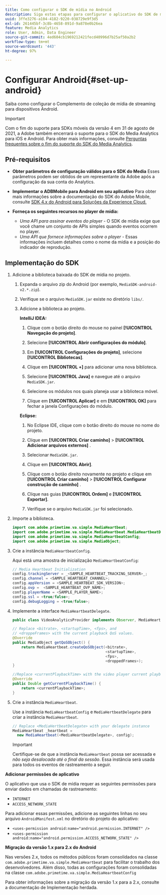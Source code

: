 ```yaml
---
title: Como configurar o SDK de mídia no Android
description: Siga estas etapas para configurar o aplicativo do SDK de mídia no Android.
uuid: 3ffe3276-a104-4182-9220-038729e9f3d5
exl-id: 261445bf-3c8b-4658-891d-9a878e0b26ea
feature: Media Analytics
role: User, Admin, Data Engineer
source-git-commit: 4ed604cb1969212421fecd40996d7b25af50a2b2
workflow-type: tm+mt
source-wordcount: '443'
ht-degree: 97%

---
```


# Configurar Android{#set-up-android}

Saiba como configurar o Complemento de coleção de mídia de streaming para dispositivos Android.

>[!IMPORTANT]
>
>Com o fim do suporte para SDKs móveis da versão 4 em 31 de agosto de 2021, a Adobe também encerrará o suporte para o SDK do Media Analytics para iOS e Android.  Para obter mais informações, consulte [Perguntas frequentes sobre o fim do suporte do SDK do Media Analytics](/help/additional-resources/end-of-support-faqs.md).


## Pré-requisitos

* **Obter parâmetros de configuração válidos para o SDK do Media** Esses parâmetros podem ser obtidos de um representante da Adobe após a configuração da sua conta do Analytics.
* **Implementar o ADBMobile para Android em seu aplicativo** 
Para obter mais informações sobre a documentação do SDK do Adobe Mobile, consulte [SDK 4.x do Android para Soluções da Experience Cloud.](https://experienceleague.adobe.com/docs/mobile-services/android/overview.html?lang=pt-BR)

* **Forneça os seguintes recursos no player de mídia:**
   * *Uma API para assinar eventos do player* - O SDK de mídia exige que você chame um conjunto de APIs simples quando eventos ocorrem no player.
   * *Uma API que fornece informações sobre o player* - Essas informações incluem detalhes como o nome da mídia e a posição do indicador de reprodução.

## Implementação do SDK

1. Adicione a biblioteca baixada do SDK de mídia no projeto.

   1. Expanda o arquivo zip do Android (por exemplo, `MediaSDK-android-v2.*.zip`).
   1. Verifique se o arquivo `MediaSDK.jar` existe no diretório `libs/`.

   1. Adicione a biblioteca ao projeto.

      **IntelliJ IDEA:**

      1. Clique com o botão direito do mouse no painel **[!UICONTROL Navegação do projeto]**.
      1. Selecione **[!UICONTROL Abrir configurações do módulo]**.
      1. Em **[!UICONTROL Configurações do projeto]**, selecione **[!UICONTROL Bibliotecas]**.

      1. Clique em **[!UICONTROL +]** para adicionar uma nova biblioteca.
      1. Selecione **[!UICONTROL Java]** e navegue até o arquivo `MediaSDK.jar`.

      1. Selecione os módulos nos quais planeja usar a biblioteca móvel.
      1. Clique em **[!UICONTROL Aplicar]** e em **[!UICONTROL OK]** para fechar a janela Configurações do módulo.

      **Eclipse:**

      1. No Eclipse IDE, clique com o botão direito do mouse no nome do projeto.
      1. Clique em **[!UICONTROL Criar caminho]** > **[!UICONTROL Adicionar arquivos externos]** .
      1. Selecionar `MediaSDK.jar`.
      1. Clique em **[!UICONTROL Abrir]**.
      1. Clique com o botão direito novamente no projeto e clique em **[!UICONTROL Criar caminho]** > **[!UICONTROL Configurar construção de caminho]** .
      1. Clique nas guias **[!UICONTROL Ordem]** e **[!UICONTROL Exportar]**.

      1. Verifique se o arquivo `MediaSDK.jar` foi selecionado.

1. Importe a biblioteca.

   ```java
   import com.adobe.primetime.va.simple.MediaHeartbeat;
   import com.adobe.primetime.va.simple.MediaHeartbeat.MediaHeartbeatDelegate;
   import com.adobe.primetime.va.simple.MediaHeartbeatConfig;
   import com.adobe.primetime.va.simple.MediaObject;
   ```

1. Crie a instância `MediaHeartbeatConfig`.

   Aqui está uma amostra de inicialização `MediaHeartbeatConfig`:

   ```java
   // Media Heartbeat Initialization
   config.trackingServer = _<SAMPLE_HEARTBEAT_TRACKING_SERVER>_;
   config.channel = <SAMPLE_HEARTBEAT_CHANNEL>;
   config.appVersion = <SAMPLE_HEARTBEAT_SDK_VERSION>;
   config.ovp =  <SAMPLE_HEARTBEAT_OVP_NAME>;
   config.playerName = <SAMPLE_PLAYER_NAME>;
   config.ssl = <true/false>;
   config.debugLogging = <true/false>;
   ```

1. Implemente a interface `MediaHeartbeatDelegate`.

   ```java
   public class VideoAnalyticsProvider implements Observer, MediaHeartbeatDelegate{}
   ```

   ```java
   // Replace <bitrate>, <startupTime>, <fps>, and  
   // <droppeFrames> with the current playback QoS values.  
   @Override
   public MediaObject getQoSObject() {
       return MediaHeartbeat.createQoSObject(<bitrate>,  
                                             <startupTime>,  
                                             <fps>,  
                                             <droppedFrames>);
   }
   
   //Replace <currentPlaybackTime> with the video player current playback time
   @Override
   public Double getCurrentPlaybackTime() {
       return <currentPlaybackTime>;
   }
   ```

1. Crie a instância `MediaHeartbeat`.

   Use a instância `MediaHeartbeatConfig` e `MediaHertbeatDelegate` para criar a instância `MediaHeartbeat`.

   ```java
   // Replace <MediaHertbeatDelegate> with your delegate instance
   MediaHeartbeat _heartbeat =  
     new MediaHeartbeat(<MediaHeartbeatDelegate>, config);
   ```

   >[!IMPORTANT]
   >
   >Certifique-se de que a instância `MediaHeartbeat` possa ser acessada e *não seja desalocada até o final da sessão*. Essa instância será usada para todos os eventos de rastreamento a seguir.

**Adicionar permissões de aplicativo**

O aplicativo que usa o SDK de mídia requer as seguintes permissões para enviar dados em chamadas de rastreamento:

* `INTERNET`
* `ACCESS_NETWORK_STATE`

Para adicionar essas permissões, adicione as seguintes linhas no seu arquivo `AndroidManifest.xml` no diretório do projeto do aplicativo:

* `<uses-permission android:name="android.permission.INTERNET" />`
* `<uses-permission android:name="android.permission.ACCESS_NETWORK_STATE" />`

**Migração da versão 1.x para 2.x do Android**

Nas versões 2.x, todos os métodos públicos foram consolidados na classe `com.adobe.primetime.va.simple.MediaHeartbeat` para facilitar o trabalho dos desenvolvedores. Além disso, todas as configurações foram consolidadas na classe `com.adobe.primetime.va.simple.MediaHeartbeatConfig`

Para obter informações sobre a migração da versão 1.x para a 2.x, consulte a documentação de Implementação herdada.
